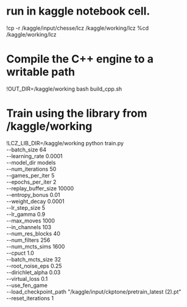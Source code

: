 # run in kaggle notebook cell.
!cp -r /kaggle/input/chesse/lcz /kaggle/working/lcz
%cd /kaggle/working/lcz

# Compile the C++ engine to a writable path
!OUT_DIR=/kaggle/working bash build_cpp.sh

# Train using the library from /kaggle/working
!LCZ_LIB_DIR=/kaggle/working python train.py \
  --batch_size 64 \
  --learning_rate 0.0001 \
  --model_dir models \
  --num_iterations 50 \
  --games_per_iter 5 \
  --epochs_per_iter 2 \
  --replay_buffer_size 10000 \
  --entropy_bonus 0.01 \
  --weight_decay 0.0001 \
  --lr_step_size 5 \
  --lr_gamma 0.9 \
  --max_moves 1000 \
  --in_channels 103 \
  --num_res_blocks 40 \
  --num_filters 256 \
  --num_mcts_sims 1600 \
  --cpuct 1.0 \
  --batch_mcts_size 32 \
  --root_noise_eps 0.25 \
  --dirichlet_alpha 0.03 \
  --virtual_loss 0.1 \
  --use_fen_game \
  --load_checkpoint_path "/kaggle/input/ckptone/pretrain_latest (2).pt" \
  --reset_iterations 1